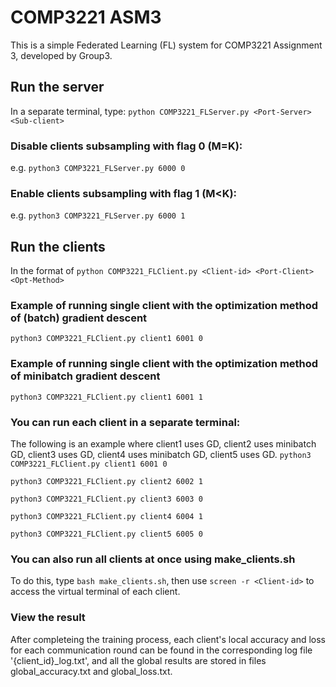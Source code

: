 # COMP3221 ASM3
This is a simple Federated Learning (FL) system for COMP3221 Assignment 3, developed by Group3.

## Run the server
In a separate terminal, type: `python COMP3221_FLServer.py <Port-Server> <Sub-client>`

### Disable clients subsampling with flag 0 (M=K):
e.g. `python3 COMP3221_FLServer.py 6000 0`

### Enable clients subsampling with flag 1 (M<K):
e.g. `python3 COMP3221_FLServer.py 6000 1`

## Run the clients
In the format of `python COMP3221_FLClient.py <Client-id> <Port-Client> <Opt-Method>`
### Example of running single client with the optimization method of (batch) gradient descent
`python3 COMP3221_FLClient.py client1 6001 0`
### Example of running single client with the optimization method of minibatch gradient descent
`python3 COMP3221_FLClient.py client1 6001 1`

### You can run each client in a separate terminal:
The following is an example where client1 uses GD, client2 uses minibatch GD, client3 uses GD, client4 uses minibatch GD, client5 uses GD.
`python3 COMP3221_FLClient.py client1 6001 0`

`python3 COMP3221_FLClient.py client2 6002 1`

`python3 COMP3221_FLClient.py client3 6003 0`

`python3 COMP3221_FLClient.py client4 6004 1`

`python3 COMP3221_FLClient.py client5 6005 0`

### You can also run all clients at once using make_clients.sh
To do this, type `bash make_clients.sh`,
then use `screen -r <Client-id>` to access the virtual terminal of each client.

### View the result
After completeing the training process, each client's local accuracy and loss for each communication round can
be found in the corresponding log file '{client_id}_log.txt', and all the global results are stored in files
global_accuracy.txt and global_loss.txt.
